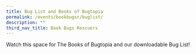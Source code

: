 ```yaml
---
title: Bug List and Books of Bugtopia
permalink: /events/bookbugsr/buglist/
description: ""
third_nav_title: Book Bugs Rescuers
---
```

Watch this space for The Books of Bugtopia and our downloadable Bug List!